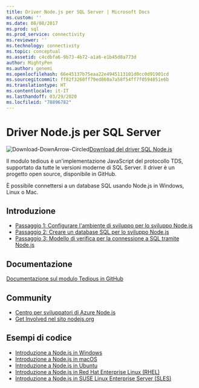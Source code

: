 ```yaml
---
title: Driver Node.js per SQL Server | Microsoft Docs
ms.custom: ''
ms.date: 08/08/2017
ms.prod: sql
ms.prod_service: connectivity
ms.reviewer: ''
ms.technology: connectivity
ms.topic: conceptual
ms.assetid: c4cdbfa6-9b73-4b72-a1a6-e1b45d8a773d
author: MightyPen
ms.author: genemi
ms.openlocfilehash: 66e45137b75eaa22e4945113101d0cc0d91901cd
ms.sourcegitcommit: ff82f3260ff79ed860a7a58f54ff7f0594851e6b
ms.translationtype: HT
ms.contentlocale: it-IT
ms.lasthandoff: 03/29/2020
ms.locfileid: "78896782"
---
```

# <a name="nodejs-driver-for-sql-server"></a>Driver Node.js per SQL Server

![Download-DownArrow-Circled](../../ssms/media/download-icon.png)[Download del driver SQL Node.js](../sql-connection-libraries.md#anchor-20-drivers-relational-access)

Il modulo tedious è un'implementazione JavaScript del protocollo TDS, supportato da tutte le versioni moderne di SQL Server. Il driver è un progetto open source, disponibile in GitHub.  
  
È possibile connettersi a un database SQL usando Node.js in Windows, Linux o Mac.  
  
## <a name="getting-started"></a>Introduzione  
* [Passaggio 1: Configurare l'ambiente di sviluppo per lo sviluppo Node.js](step-1-configure-development-environment-for-node-js-development.md)  
* [Passaggio 2: Creare un database SQL per lo sviluppo Node.js](step-2-create-a-sql-database-for-node-js-development.md)  
* [Passaggio 3: Modello di verifica per la connessione a SQL tramite Node.js](step-3-proof-of-concept-connecting-to-sql-using-node-js.md)  
  
## <a name="documentation"></a>Documentazione  
  
[Documentazione sul modulo Tedious in GitHub](https://tediousjs.github.io/tedious/)  
  
## <a name="community"></a>Community  
* [Centro per sviluppatori di Azure Node.js](https://azure.microsoft.com/develop/nodejs/)  
* [Get Involved nel sito nodejs.org](https://nodejs.org/en/get-involved/)

## <a name="code-examples"></a>Esempi di codice
* [Introduzione a Node.js in Windows](https://www.microsoft.com/sql-server/developer-get-started/node/windows/)
* [Introduzione a Node.js in macOS](https://www.microsoft.com/sql-server/developer-get-started/node/mac/)
* [Introduzione a Node.js in Ubuntu](https://www.microsoft.com/sql-server/developer-get-started/node/ubuntu/)
* [Introduzione a Node.js in Red Hat Enterprise Linux (RHEL)](https://www.microsoft.com/sql-server/developer-get-started/node/rhel/)
* [Introduzione a Node.js in SUSE Linux Enterprise Server (SLES)](https://www.microsoft.com/sql-server/developer-get-started/node/sles/)
